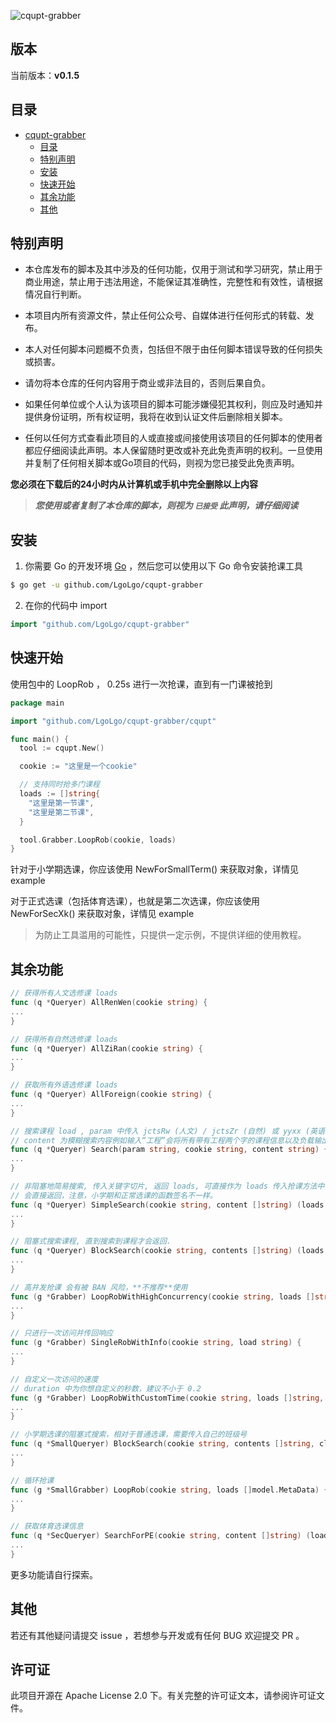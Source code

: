 ![cqupt-grabber](img/cqupt-grabber.png)

## 版本
当前版本：**v0.1.5**  

## 目录
- [cqupt-grabber](#cqupt-grabber)
    - [目录](#目录)
    - [特别声明](#特别声明)
    - [安装](#安装)
    - [快速开始](#快速开始)
    - [其余功能](#其余功能)
    - [其他](#其他)

## 特别声明

- 本仓库发布的脚本及其中涉及的任何功能，仅用于测试和学习研究，禁止用于商业用途，禁止用于违法用途，不能保证其准确性，完整性和有效性，请根据情况自行判断。

- 本项目内所有资源文件，禁止任何公众号、自媒体进行任何形式的转载、发布。

- 本人对任何脚本问题概不负责，包括但不限于由任何脚本错误导致的任何损失或损害。

- 请勿将本仓库的任何内容用于商业或非法目的，否则后果自负。

- 如果任何单位或个人认为该项目的脚本可能涉嫌侵犯其权利，则应及时通知并提供身份证明，所有权证明，我将在收到认证文件后删除相关脚本。

- 任何以任何方式查看此项目的人或直接或间接使用该项目的任何脚本的使用者都应仔细阅读此声明。本人保留随时更改或补充此免责声明的权利。一旦使用并复制了任何相关脚本或Go项目的代码，则视为您已接受此免责声明。

**您必须在下载后的24小时内从计算机或手机中完全删除以上内容**

> ***您使用或者复制了本仓库的脚本，则视为 `已接受` 此声明，请仔细阅读***

## 安装

1. 你需要 Go 的开发环境 [Go](https://golang.org/) ，然后您可以使用以下 Go 命令安装抢课工具
```sh
$ go get -u github.com/LgoLgo/cqupt-grabber
```

2. 在你的代码中 import

```go
import "github.com/LgoLgo/cqupt-grabber"
```

## 快速开始
使用包中的 LoopRob ， 0.25s 进行一次抢课，直到有一门课被抢到
```go
package main

import "github.com/LgoLgo/cqupt-grabber/cqupt"

func main() {
  tool := cqupt.New()

  cookie := "这里是一个cookie"

  // 支持同时抢多门课程
  loads := []string{
    "这里是第一节课",
    "这里是第二节课",
  }

  tool.Grabber.LoopRob(cookie, loads)
}
```

针对于小学期选课，你应该使用 NewForSmallTerm() 来获取对象，详情见 example

对于正式选课（包括体育选课），也就是第二次选课，你应该使用 NewForSecXk() 来获取对象，详情见 example

> 为防止工具滥用的可能性，只提供一定示例，不提供详细的使用教程。

## 其余功能

```go
// 获得所有人文选修课 loads
func (q *Queryer) AllRenWen(cookie string) {
...
}
```

```go
// 获得所有自然选修课 loads
func (q *Queryer) AllZiRan(cookie string) {
...
}
```

```go
// 获取所有外语选修课 loads
func (q *Queryer) AllForeign(cookie string) {
...
}
```

```go
// 搜索课程 load , param 中传入 jctsRw (人文) / jctsZr (自然) 或 yyxx (英语)
// content 为模糊搜索内容例如输入“工程”会将所有带有工程两个字的课程信息以及负载输出
func (q *Queryer) Search(param string, cookie string, content string) {
...
}
```

```go
// 非阻塞地简易搜索, 传入关键字切片, 返回 loads, 可直接作为 loads 传入抢课方法中, 如果没拿到 loads
// 会直接返回，注意，小学期和正常选课的函数签名不一样。
func (q *Queryer) SimpleSearch(cookie string, content []string) (loads []string) {
...
}
```

```go
// 阻塞式搜索课程, 直到搜索到课程才会返回.
func (q *Queryer) BlockSearch(cookie string, contents []string) (loads []string) {
...
}
```

```go
// 高并发抢课 会有被 BAN 风险，**不推荐**使用
func (g *Grabber) LoopRobWithHighConcurrency(cookie string, loads []string) {
...
}
```

```go
// 只进行一次访问并传回响应
func (g *Grabber) SingleRobWithInfo(cookie string, load string) {
...
}
```

```go
// 自定义一次访问的速度
// duration 中为你想自定义的秒数，建议不小于 0.2
func (g *Grabber) LoopRobWithCustomTime(cookie string, loads []string, duration float64) {
...
}
```

```go
// 小学期选课的阻塞式搜索，相对于普通选课，需要传入自己的班级号
func (q *SmallQueryer) BlockSearch(cookie string, contents []string, class string) (loads []model.MetaData) {
...
}
```

```go
// 循环抢课
func (g *SmallGrabber) LoopRob(cookie string, loads []model.MetaData) {
...
}
```

```go
// 获取体育选课信息
func (q *SecQueryer) SearchForPE(cookie string, content []string) (loads []model.SecCourseData){
...
}
```

更多功能请自行探索。


## 其他
若还有其他疑问请提交 issue ，若想参与开发或有任何 BUG 欢迎提交 PR 。

## 许可证
此项目开源在 Apache License 2.0 下。有关完整的许可证文本，请参阅许可证文件。